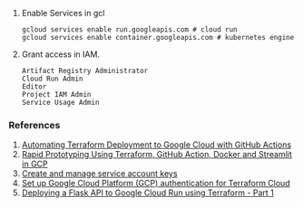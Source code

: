 1. Enable Services in gcl
    ```
    gcloud services enable run.googleapis.com # cloud run
    gcloud services enable container.googleapis.com # kubernetes engine
    ```
2. Grant access in IAM. 
    ```
    Artifact Registry Administrator
    Cloud Run Admin
    Editor
    Project IAM Admin
    Service Usage Admin 
    ```

### References
1. [Automating Terraform Deployment to Google Cloud with GitHub Actions](https://medium.com/interleap/automating-terraform-deployment-to-google-cloud-with-github-actions-17516c4fb2e5)
2. [Rapid Prototyping Using Terraform, GitHub Action, Docker and Streamlit in GCP](https://towardsdatascience.com/rapid-prototyping-using-terraform-github-action-docker-and-streamlit-in-gcp-e623ae3fdd54)
3. [Create and manage service account keys](https://cloud.google.com/iam/docs/creating-managing-service-account-keys)
4. [Set up Google Cloud Platform (GCP) authentication for Terraform Cloud](https://stackoverflow.com/questions/68290090/set-up-google-cloud-platform-gcp-authentication-for-terraform-cloud)
5. [Deploying a Flask API to Google Cloud Run using Terraform - Part 1](https://www.fpgmaas.com/blog/deploying-a-flask-api-to-cloudrun)